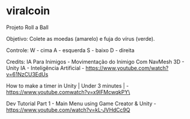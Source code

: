 # viralcoin
Projeto Roll a Ball

Objetivo: Colete as moedas (amarelo) e fuja do vírus (verde).

Controle:
W - cima
A - esquerda
S - baixo
D - direita

Credits:
IA Para Inimigos - Movimentação do Inimigo Com NavMesh 3D - Unity IA - Inteligência Artificial - https://www.youtube.com/watch?v=61NzCU3EdUs

How to make a timer in Unity | Under 3 minutes | - https://www.youtube.comwatch?v=x9IFMcwqkPY\

Dev Tutorial Part 1 - Main Menu using Game Creator & Unity - https://www.youtube.com/watch?v=kL-JVHdCc9Q